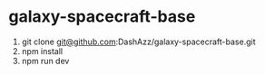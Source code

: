 # galaxy-spacecraft-base

1. git clone git@github.com:DashAzz/galaxy-spacecraft-base.git
2. npm install
3. npm run dev
